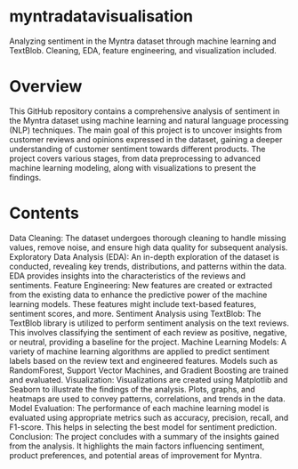 # myntradatavisualisation
Analyzing sentiment in the Myntra dataset through machine learning and TextBlob. Cleaning, EDA, feature engineering, and visualization included.

# Overview
This GitHub repository contains a comprehensive analysis of sentiment in the Myntra dataset using machine learning and natural language processing (NLP) techniques. The main goal of this project is to uncover insights from customer reviews and opinions expressed in the dataset, gaining a deeper understanding of customer sentiment towards different products. The project covers various stages, from data preprocessing to advanced machine learning modeling, along with visualizations to present the findings.

# Contents
Data Cleaning: The dataset undergoes thorough cleaning to handle missing values, remove noise, and ensure high data quality for subsequent analysis.
Exploratory Data Analysis (EDA): An in-depth exploration of the dataset is conducted, revealing key trends, distributions, and patterns within the data. EDA provides insights into the characteristics of the reviews and sentiments.
Feature Engineering: New features are created or extracted from the existing data to enhance the predictive power of the machine learning models. These features might include text-based features, sentiment scores, and more.
Sentiment Analysis using TextBlob: The TextBlob library is utilized to perform sentiment analysis on the text reviews. This involves classifying the sentiment of each review as positive, negative, or neutral, providing a baseline for the project.
Machine Learning Models: A variety of machine learning algorithms are applied to predict sentiment labels based on the review text and engineered features. Models such as RandomForest, Support Vector Machines, and Gradient Boosting are trained and evaluated.
Visualization: Visualizations are created using Matplotlib and Seaborn to illustrate the findings of the analysis. Plots, graphs, and heatmaps are used to convey patterns, correlations, and trends in the data.
Model Evaluation: The performance of each machine learning model is evaluated using appropriate metrics such as accuracy, precision, recall, and F1-score. This helps in selecting the best model for sentiment prediction.
Conclusion: The project concludes with a summary of the insights gained from the analysis. It highlights the main factors influencing sentiment, product preferences, and potential areas of improvement for Myntra.
